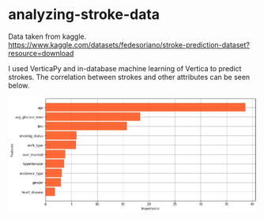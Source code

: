 # analyzing-stroke-data

Data taken from kaggle.
https://www.kaggle.com/datasets/fedesoriano/stroke-prediction-dataset?resource=download


I used VerticaPy and in-database machine learning of Vertica to predict strokes. The correlation between strokes and other attributes can be seen below.


![alt text](https://github.com/HamzaAliZafar/analyzing-stroke-data/blob/main/output1.jpg)
